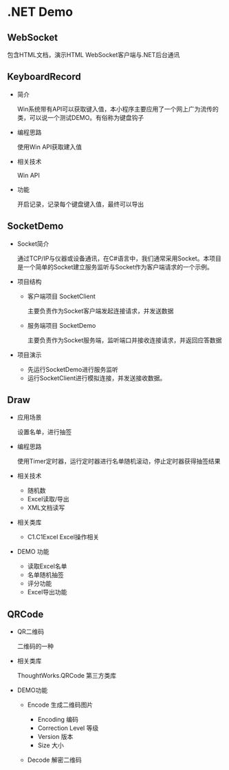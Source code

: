 # .NET Demo

## WebSocket

包含HTML文档，演示HTML WebSocket客户端与.NET后台通讯

## KeyboardRecord


- 简介

	Win系统带有API可以获取键入值，本小程序主要应用了一个网上广为流传的类，可以说一个测试DEMO。有俗称为键盘钩子

- 编程思路

	使用Win API获取建入值

- 相关技术

	Win API

- 功能

	开启记录，记录每个键盘键入值，最终可以导出

## SocketDemo


- Socket简介


	通过TCP/IP与仪器或设备通讯，在C#语言中，我们通常采用Socket。本项目是一个简单的Socket建立服务监听与Socket作为客户端请求的一个示例。

- 项目结构

	- 客户端项目 SocketClient

		主要负责作为Socket客户端发起连接请求，并发送数据

	- 服务端项目 SocketDemo

		主要负责作为Socket服务端，监听端口并接收连接请求，并返回应答数据

- 项目演示

	- 先运行SocketDemo进行服务监听
	- 运行SocketClient进行模拟连接，并发送接收数据。

## Draw


- 应用场景

	设置名单，进行抽签

- 编程思路

	使用Timer定时器，运行定时器进行名单随机滚动，停止定时器获得抽签结果

- 相关技术

	- 随机数
	- Excel读取/导出
	- XML文档读写

- 相关类库

	- C1.C1Excel Excel操作相关

- DEMO 功能

	- 读取Excel名单
	- 名单随机抽签
	- 评分功能
	- Excel导出功能

## QRCode


- QR二维码

	二维码的一种

- 相关类库

	ThoughtWorks.QRCode 第三方类库

- DEMO功能

	- Encode 生成二维码图片

		- Encoding 编码
		- Correction Level 等级
		- Version 版本
		- Size 大小

	- Decode 解密二维码
	